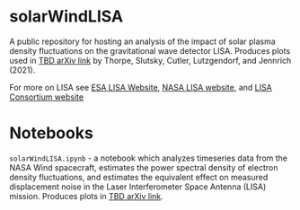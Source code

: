 # solarWindLISA
A public repository for hosting an analysis of the impact of solar plasma density fluctuations on the gravitational wave detector LISA. Produces plots used in [TBD arXiv link](https://arxiv.org) by Thorpe, Slutsky, Cutler, Lutzgendorf, and Jennrich (2021).

For more on LISA see [ESA LISA Website](https://lisa.esa.int), [NASA LISA website](https://lisa.nasa.gov), and [LISA Consortium website](https://lisamission.org)

# Notebooks
`solarWindLISA.ipynb` - a notebook which analyzes timeseries data from the NASA Wind spacecraft, estimates the power spectral density of electron density fluctuations, and estimates the equivalent effect on measured displacement noise in the Laser Interferometer Space Antenna (LISA) mission. Produces plots in [TBD arXiv link](https://arxiv.org).
